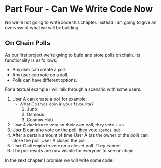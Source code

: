 # Part Four - Can We Write Code Now

No we're not going to write code this chapter. Instead I am going to give an overview of what we will be building.

## On Chain Polls

As our first project we're going to build and store polls on chain. Its functionality is as follows:

-   Any user can create a poll.
-   Any user can vote on a poll.
-   Polls can have different options.

For a textual example I will talk through a scenario with some users:

1. User A can create a poll for example:
    - What Cosmos coin is your favourite?
        1. Juno
        1. Osmosis
        1. Cosmos Hub
2. User A decides to vote on their own poll, they vote `Juno`
3. User B can also vote on the poll, they vote `Cosmos Hub`
4. After a certain amount of time User A (as the owner of the poll) can close the poll. User A closes the poll
5. User C attempts to vote on a closed poll. They cannot
6. The poll results are now visible for everyone to see on chain

In the next chapter I promise we will write some code!
